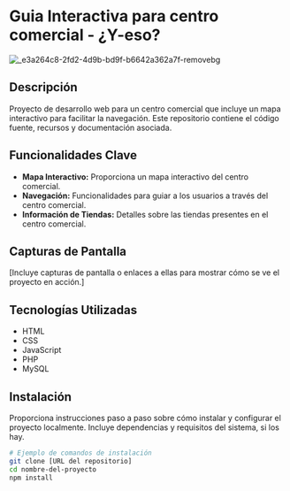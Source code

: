 # Guia Interactiva para centro comercial - ¿Y-eso?

![_e3a264c8-2fd2-4d9b-bd9f-b6642a362a7f-removebg](https://github.com/drezzgo/-Y-eso-/assets/93202955/4a66d49c-bdad-481c-86a6-6105f881c85f)

## Descripción

Proyecto de desarrollo web para un centro comercial que incluye un mapa interactivo para facilitar la navegación. Este repositorio contiene el código fuente, recursos y documentación asociada.

## Funcionalidades Clave

- **Mapa Interactivo:** Proporciona un mapa interactivo del centro comercial.
- **Navegación:** Funcionalidades para guiar a los usuarios a través del centro comercial.
- **Información de Tiendas:** Detalles sobre las tiendas presentes en el centro comercial.

## Capturas de Pantalla

[Incluye capturas de pantalla o enlaces a ellas para mostrar cómo se ve el proyecto en acción.]

## Tecnologías Utilizadas

- HTML
- CSS
- JavaScript
- PHP
- MySQL
## Instalación

Proporciona instrucciones paso a paso sobre cómo instalar y configurar el proyecto localmente. Incluye dependencias y requisitos del sistema, si los hay.

```bash
# Ejemplo de comandos de instalación
git clone [URL del repositorio]
cd nombre-del-proyecto
npm install
